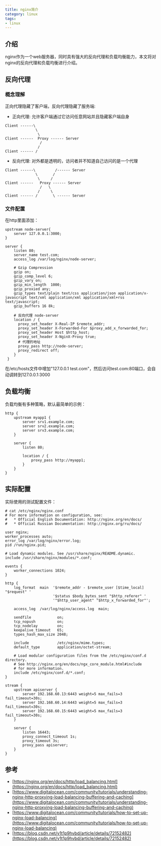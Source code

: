 ```yaml
---
title: nginx简介
category: linux
tags:
- linux
---
```


## 介绍

nginx作为一个web服务器，同时具有强大的反向代理和负载均衡能力，本文将对nginx的反向代理和负载均衡进行介绍。

<!--more-->

## 反向代理

### 概念理解

正向代理隐藏了客户端，反向代理隐藏了服务端:
- 正向代理: 允许客户端通过它访问任意网站并且隐藏客户端自身

```
Client ------\
              \
               \
Client ------  Proxy ------ Server
                /
               /
Client ------ /
```

- 反向代理: 对外都是透明的，访问者并不知道自己访问的是一个代理

```
Client ------\         /------ Server
              \       /
               \     /
Client ------   Proxy ------ Server
                /   \
               /     \
Client ------ /       \ ------ Server
```

### 文件配置

在http里面添加：

```
upstream node-server{
    server 127.0.0.1:3000;
}

server {
    listen 80;
    server_name test.com;
    access_log /var/log/nginx/node-server;

    # Gzip Compression
    gzip on;
    gzip_comp_level 6;
    gzip_vary on;
    gzip_min_length  1000;
    gzip_proxied any;
    gzip_types text/plain text/css application/json application/x-javascript text/xml application/xml application/xml+rss text/javascript;
    gzip_buffers 16 8k;

    # 反向代理 node-server
    location / {
      proxy_set_header X-Real-IP $remote_addr;
      proxy_set_header X-Forwarded-For $proxy_add_x_forwarded_for;
      proxy_set_header Host $http_host;
      proxy_set_header X-NginX-Proxy true;
      # 代理的地址
      proxy_pass http://node-server;
      proxy_redirect off;
    }
 }
```

在/etc/hosts文件中增加"127.0.0.1 test.com"，然后访问test.com:80端口，会自动调转到127.0.0.1:3000


## 负载均衡

负载均衡有多种策略，默认最简单的示例：

```
http {
    upstream myapp1 {
        server srv1.example.com;
        server srv2.example.com;
        server srv3.example.com;
    }

    server {
        listen 80;

        location / {
            proxy_pass http://myapp1;
        }
    }
}

```


## 实际配置

实际使用的测试配置文件：

```
# cat /etc/nginx/nginx.conf
# For more information on configuration, see:
#   * Official English Documentation: http://nginx.org/en/docs/
#   * Official Russian Documentation: http://nginx.org/ru/docs/

user nginx;
worker_processes auto;
error_log /var/log/nginx/error.log;
pid /run/nginx.pid;

# Load dynamic modules. See /usr/share/nginx/README.dynamic.
include /usr/share/nginx/modules/*.conf;

events {
    worker_connections 1024;
}

http {
    log_format  main  '$remote_addr - $remote_user [$time_local] "$request" '
                      '$status $body_bytes_sent "$http_referer" '
                      '"$http_user_agent" "$http_x_forwarded_for"';

    access_log  /var/log/nginx/access.log  main;

    sendfile            on;
    tcp_nopush          on;
    tcp_nodelay         on;
    keepalive_timeout   65;
    types_hash_max_size 2048;

    include             /etc/nginx/mime.types;
    default_type        application/octet-stream;

    # Load modular configuration files from the /etc/nginx/conf.d directory.
    # See http://nginx.org/en/docs/ngx_core_module.html#include
    # for more information.
    include /etc/nginx/conf.d/*.conf;
}

stream {
    upstream apiserver {
        server 192.168.60.13:6443 weight=5 max_fails=3 fail_timeout=30s;
        server 192.168.60.14:6443 weight=5 max_fails=3 fail_timeout=30s;
        server 192.168.60.15:6443 weight=5 max_fails=3 fail_timeout=30s;
    }

    server {
        listen 16443;
        proxy_connect_timeout 1s;
        proxy_timeout 3s;
        proxy_pass apiserver;
    }
}
```


## 参考
- [https://nginx.org/en/docs/http/load_balancing.html](https://nginx.org/en/docs/http/load_balancing.html)
- [https://www.digitalocean.com/community/tutorials/understanding-nginx-http-proxying-load-balancing-buffering-and-caching](https://www.digitalocean.com/community/tutorials/understanding-nginx-http-proxying-load-balancing-buffering-and-caching)
- [https://www.digitalocean.com/community/tutorials/how-to-set-up-nginx-load-balancing](https://www.digitalocean.com/community/tutorials/how-to-set-up-nginx-load-balancing)
- [https://blog.csdn.net/v1t1p9hvbd/article/details/72152482](https://blog.csdn.net/v1t1p9hvbd/article/details/72152482)
